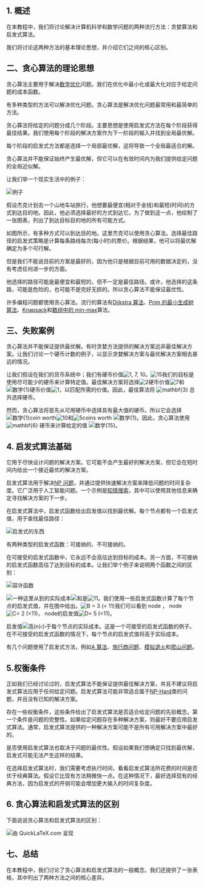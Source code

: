 ## 1. 概述

在本教程中，我们将讨论解决计算机科学和数学问题的两种流行方法：贪婪算法和启发式算法。

我们将讨论这两种方法的基本理论思想，并介绍它们之间的核心区别。

## 二、贪心算法的理论思想

贪心算法主要用于解决[数学优化](https://en.wikipedia.org/wiki/Mathematical_optimization)问题。我们在优化中最小化或最大化对应于给定问题的成本函数。

有多种类型的方法可以解决优化问题。贪心算法是解决优化问题最常用和最简单的方法。

贪心算法将给定的问题分成几个阶段。主要思想是使用启发式方法在每个阶段获得最佳结果。我们使用每个阶段的解决方案作为下一阶段的输入并找到全局最优解。

每个阶段的启发式方法都是选择一个局部最优解，这将导致一个全局最适合的解。

贪心算法并不能保证始终产生最优解，但它可以在有效时间内为我们提供给定问题的全局近似解。

让我们举一个现实生活中的例子：

![例子](https://www.baeldung.com/wp-content/uploads/sites/4/2021/08/example.png)

假设杰克计划去一个山地车站旅行，他想要最便宜(相对于金钱)和最短(时间)的方式到达目的地。因此，他必须选择最好的方式到达它。为了做到这一点，他绘制了一张图表，列出了到达目标目的地的所有可能方式。

如图所示，有多种方式可以到达目的地。这里杰克可以使用贪心算法。选择最佳路径的启发式策略是计算每条路线每次(每小时)的票价。根据结果，他可以将最优解确定为多个可行解。

但是我们不能说目前的方案是最好的，因为他只是根据目前可用的数据决定的，没有考虑任何进一步的方面。

他选择的路径可能是最便宜和最短的，但不一定是最佳路径。或许，他选择的这条路，可能是危险的，也可能不是完好无损的。所以贪心算法不能保证最优性。

许多编程问题都使用贪心算法。流行的算法有[Dijkstra 算法](https://www.baeldung.com/cs/dijkstra)、[Prim 的最小生成树算法](https://www.baeldung.com/cs/minimum-spanning-vs-shortest-path-trees)、[Knapsack](https://www.baeldung.com/cs/knapsack-problem-np-completeness)和[数组中的 min-max](https://www.baeldung.com/java-array-min-max)算法。

## 三、失败案例

贪心算法并不能保证提供最优解。有时贪婪方法提供的解决方案远非最佳解决方案。让我们讨论一个硬币计数的例子，以显示贪婪解决方案与最优解决方案相去甚远的情况。

让我们假设在我们的货币系统中；我们有硬币价值![1, 7, 10](https://www.baeldung.com/wp-content/ql-cache/quicklatex.com-9114dd515f138f32df774e7a4d8c2928_l3.svg)。![15](https://www.baeldung.com/wp-content/ql-cache/quicklatex.com-24356614dd1cedf9fcb381d867965978_l3.svg)我们的目标是使用尽可能少的硬币来计算特定值。最佳解决方案将选择![2](https://www.baeldung.com/wp-content/ql-cache/quicklatex.com-8c267d62c3d7048247917e13baec69a5_l3.svg)硬币价值![7](https://www.baeldung.com/wp-content/ql-cache/quicklatex.com-9d8e16e2c1790d6af563225a9318d119_l3.svg)和![数学{1}](https://www.baeldung.com/wp-content/ql-cache/quicklatex.com-277511c02b56b209330acf2e78fd3290_l3.svg)硬币价值![1](https://www.baeldung.com/wp-content/ql-cache/quicklatex.com-69a7c7fb1023d315f416440bca10d849_l3.svg)，以匹配所需的价值。因此，最佳算法将 ![mathbf{3}](https://www.baeldung.com/wp-content/ql-cache/quicklatex.com-d5fa42dee249fb5d3cf617a2069525ae_l3.svg) 总共选择硬币。

然而，贪心算法将首先从可用硬币中选择具有最大值的硬币。所以它会选择![数学{1}](https://www.baeldung.com/wp-content/ql-cache/quicklatex.com-277511c02b56b209330acf2e78fd3290_l3.svg)coin worth![10](https://www.baeldung.com/wp-content/ql-cache/quicklatex.com-f2dd7a07a97336ce3d17ca56d2618366_l3.svg)和![5](https://www.baeldung.com/wp-content/ql-cache/quicklatex.com-48348ef601c56286abf49bafe09c7af1_l3.svg)coins worth ![数学{1}](https://www.baeldung.com/wp-content/ql-cache/quicklatex.com-277511c02b56b209330acf2e78fd3290_l3.svg)。因此，贪心算法使用 ![mathbf{6}](https://www.baeldung.com/wp-content/ql-cache/quicklatex.com-9ff7ba0ef30605fd2b2e0605b8320550_l3.svg) 硬币来计算给定的值 ![数学{15}](https://www.baeldung.com/wp-content/ql-cache/quicklatex.com-f2d7d634e8f93c839bcf562d797af2cb_l3.svg)。

## 4. 启发式算法基础

它用于尽快设计问题的解决方案。它可能不会产生最好的解决方案，但它会在短时间内给出一个接近最优的解决方案。

启发式算法用于解决[NP 问题](https://www.baeldung.com/cs/p-np-np-complete-np-hard)，并通过提供快速解决方案来降低问题的时间复杂度。它广泛用于人工智能问题。一个示例是[知情搜索](https://en.wikipedia.org/wiki/Search_algorithm#Informed_search)，其中可以使用其他信息来确定寻找解决方案的下一步。

在启发式算法中，启发式函数给出启发值以找到最优解。每个节点都有一个启发式值，用于查找最佳路径：

![启发式的东西](https://www.baeldung.com/wp-content/uploads/sites/4/2021/08/heuristic_algo-1024x570.png)

有两种类型的启发式函数：可接纳的、不可接纳的。

在可接受的启发式函数中，它永远不会高估达到目标的成本。另一方面，不可接纳的启发式函数高估了达到目标的成本。让我们举个例子来说明两个函数之间的区别：

![容许函数](https://www.baeldung.com/wp-content/uploads/sites/4/2021/08/admissible_function.png)

![一种](https://www.baeldung.com/wp-content/ql-cache/quicklatex.com-816b613a4f79d4bf9cb51396a9654120_l3.svg)这里从到的实际成本![和](https://www.baeldung.com/wp-content/ql-cache/quicklatex.com-638a7387bd72763290cc777a9b509c38_l3.svg)是![11](https://www.baeldung.com/wp-content/ql-cache/quicklatex.com-ef822489b9748c10966e5e94b8463f3a_l3.svg)。我们使用一些启发式函数计算了每个节点的启发式值，并在图中给出。![B = 3 (< 11)](https://www.baeldung.com/wp-content/ql-cache/quicklatex.com-d8bbbe7c3beca59c62effa16bbe70f00_l3.svg)我们可以看到 node ， node ![C= 2 (<11)](https://www.baeldung.com/wp-content/ql-cache/quicklatex.com-f19aba7515a07ddd5e71757f5685217b_l3.svg)， node的启发值![D= 5 (<11)](https://www.baeldung.com/wp-content/ql-cache/quicklatex.com-9ce3c725565033b89655214253d19816_l3.svg)。

启发值![高(n)](https://www.baeldung.com/wp-content/ql-cache/quicklatex.com-3208b65978c308a045f24e538450575d_l3.svg)小于每个节点的实际成本。这是一个可接受的启发式函数的例子。在不可接受的启发式函数的情况下，每个节点的启发式值将高于实际成本。

有几个问题使用了启发式方法，例如[A 算法](https://www.baeldung.com/cs/a-star-algorithm)、[旅行商问题](https://www.baeldung.com/cs/tsp-dynamic-programming)、[模拟退火](https://www.baeldung.com/java-simulated-annealing-for-traveling-salesman)和[爬山问题](https://www.baeldung.com/java-hill-climbing-algorithm)。

## 5.权衡条件

正如我们已经讨论过的，启发式算法不能保证提供最佳解决方案，并且不建议将启发式算法应用于任何给定问题。启发式算法可能非常适合属于[NP-Hard](https://www.baeldung.com/cs/p-np-np-complete-np-hard)类的问题，并且没有已知的解决方案。

存在一些权衡条件，这些条件给出了启发式算法是否适合给定问题的先验概念。第一个条件是问题的完整性。如果给定问题存在多种解决方案，则最好不要应用启发式算法。通常，启发式算法提供的一种解决方案可能不是所有可用解决方案中最好的。

是否使用启发式算法也取决于问题的最优性。假设如果我们想确定只找到最优解，启发式可能无法产生这样的结果。

在选择启发式算法时，我们需要考虑执行时间，看看启发式算法所花费的时间是否优于经典算法。假设它比现有方法稍微快一点。在这种情况下，最好选择现有的经典方法，因为启发式的开销可能会增加更大输入的时间复杂度。

## 6. 贪心算法和启发式算法的区别

下面说说贪心算法和启发式算法的区别：

![由 QuickLaTeX.com 呈现](https://www.baeldung.com/wp-content/ql-cache/quicklatex.com-f4efe620720de5203aa4cb81f6e52eef_l3.svg)

## 七、总结

在本教程中，我们讨论了贪心算法和启发式算法的一般概念。我们还提供了一张表格，其中列出了两种方法之间的核心差异。